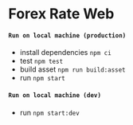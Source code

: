 # Forex Rate Web

#### ``Run on local machine (production)``
- install dependencies ```npm ci```
- test ```npm test```
- build asset ```npm run build:asset```
- run ```npm start```

#### ``Run on local machine (dev)``
- run ```npm start:dev```
